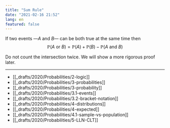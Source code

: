 ```yaml
---
title: "Sum Rule"
date: "2021-02-16 21:52"
lang: en
featured: false
---
```


If two events —$A$ and $B$—  can be both true at the same time then
$$ℙ(A \text{ or }B)=ℙ(A)+ℙ(B)-ℙ(A\text{ and }B)$$

Do not count the intersection twice. We will show a more rigorous proof later.

----

+ [[_drafts/2020/Probabilities/2-logic]]
+ [[_drafts/2020/Probabilities/3-probabilities]]
+ [[_drafts/2020/Probabilities/3-probability]]
+ [[_drafts/2020/Probabilities/3.1-events]]
+ [[_drafts/2020/Probabilities/3.2-bracket-notation]]
+ [[_drafts/2020/Probabilities/4-distributions]]
+ [[_drafts/2020/Probabilities/4-expected]]
+ [[_drafts/2020/Probabilities/4.1-sample-vs-population]]
+ [[_drafts/2020/Probabilities/5-LLN-CLT]]
